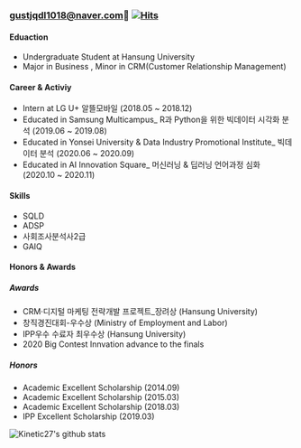 ### gustjqdl1018@naver.com👋 [![Hits](https://hits.seeyoufarm.com/api/count/incr/badge.svg?url=https%3A%2F%2Fgithub.com%2Fgustjqdl&count_bg=%2379C83D&title_bg=%234B4444&icon=reverbnation.svg&icon_color=%23CB6868&title=hits&edge_flat=True)](https://hits.seeyoufarm.com)



#### Eduaction 
  * Undergraduate Student at Hansung University
  * Major in Business , Minor in CRM(Customer Relationship Management)
  
  
#### Career & Activiy
  * Intern at LG U+ 알뜰모바일  (2018.05 ~ 2018.12)
  * Educated in Samsung Multicampus_ R과 Python을 위한 빅데이터 시각화 분석 (2019.06 ~ 2019.08)
  * Educated in Yonsei University & Data Industry Promotional Institute_ 빅데이터 분석 (2020.06 ~ 2020.09)
  * Educated in AI Innovation Square_ 머신러닝 & 딥러닝 언어과정 심화 (2020.10 ~ 2020.11)
  
  
  
#### Skills
  * SQLD 
  * ADSP 
  * 사회조사분석사2급 
  * GAIQ
  
#### Honors & Awards
  ##### Awards
  * CRM·디지털 마케팅 전략개발 프로젝트_장려상 (Hansung University)
  * 창직경진대회-우수상 (Ministry of Employment and Labor)
  * IPP우수 수료자 최우수상 (Hansung University)
  * 2020 Big Contest Innvation advance to the finals
  
  
  ##### Honors
  * Academic Excellent Scholarship (2014.09)
  * Academic Excellent Scholarship (2015.03)
  * Academic Excellent Scholarship (2018.03)
  * IPP Excellent Scholarship (2019.03)
  
  
  
![Kinetic27's github stats](https://github-readme-stats.vercel.app/api?username=gustjqdl&show_icons=true)
